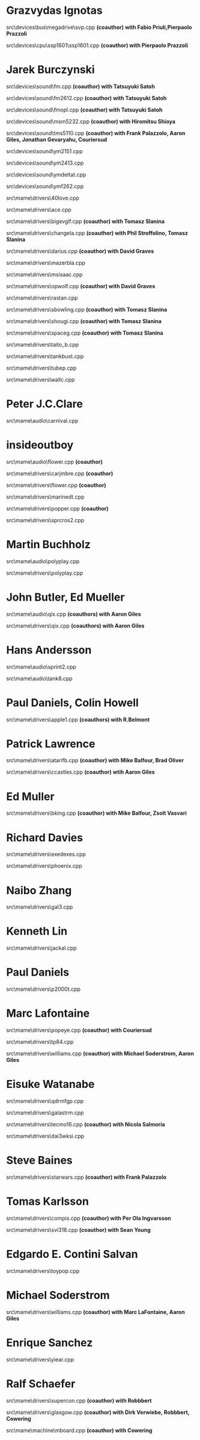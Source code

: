 Grazvydas Ignotas
=================
src\devices\bus\megadrive\svp.cpp **(coauthor) with Fabio Priuli,Pierpaolo Prazzoli**

src\devices\cpu\ssp1601\ssp1601.cpp **(coauthor) with Pierpaolo Prazzoli**


Jarek Burczynski
================
src\devices\sound\fm.cpp **(coauthor) with Tatsuyuki Satoh**

src\devices\sound\fm2612.cpp **(coauthor) with Tatsuyuki Satoh**

src\devices\sound\fmopl.cpp **(coauthor) with Tatsuyuki Satoh**

src\devices\sound\msm5232.cpp **(coauthor) with Hiromitsu Shioya**

src\devices\sound\tms5110.cpp **(coauthor) with Frank Palazzolo, Aaron Giles, Jonathan Gevaryahu, Couriersud**

src\devices\sound\ym2151.cpp 

src\devices\sound\ym2413.cpp 

src\devices\sound\ymdeltat.cpp 

src\devices\sound\ymf262.cpp 

src\mame\drivers\40love.cpp 

src\mame\drivers\ace.cpp 

src\mame\drivers\bigevglf.cpp **(coauthor) with Tomasz Slanina**

src\mame\drivers\changela.cpp **(coauthor) with Phil Stroffolino, Tomasz Slanina**

src\mame\drivers\darius.cpp **(coauthor) with David Graves**

src\mame\drivers\mazerbla.cpp 

src\mame\drivers\msisaac.cpp 

src\mame\drivers\opwolf.cpp **(coauthor) with David Graves**

src\mame\drivers\rastan.cpp 

src\mame\drivers\sbowling.cpp **(coauthor) with Tomasz Slanina**

src\mame\drivers\shougi.cpp **(coauthor) with Tomasz Slanina**

src\mame\drivers\spaceg.cpp **(coauthor) with Tomasz Slanina**

src\mame\drivers\taito_b.cpp 

src\mame\drivers\tankbust.cpp 

src\mame\drivers\tubep.cpp 

src\mame\drivers\wallc.cpp 


Peter J.C.Clare
===============
src\mame\audio\carnival.cpp 


insideoutboy
============
src\mame\audio\flower.cpp **(coauthor)**

src\mame\drivers\carjmbre.cpp **(coauthor)**

src\mame\drivers\flower.cpp **(coauthor)**

src\mame\drivers\marinedt.cpp 

src\mame\drivers\popper.cpp **(coauthor)**

src\mame\drivers\sprcros2.cpp 


Martin Buchholz
===============
src\mame\audio\polyplay.cpp

src\mame\drivers\polyplay.cpp 


John Butler, Ed Mueller
=======================
src\mame\audio\qix.cpp **(coauthors) with Aaron Giles**

src\mame\drivers\qix.cpp **(coauthors) with Aaron Giles**


Hans Andersson
==============
src\mame\audio\sprint2.cpp 

src\mame\audio\tank8.cpp 


Paul Daniels, Colin Howell
==========================
src\mame\drivers\apple1.cpp **(coauthors) with R.Belmont**


Patrick Lawrence
================
src\mame\drivers\atarifb.cpp **(coauthor) with Mike Balfour, Brad Oliver**

src\mame\drivers\ccastles.cpp **(coauthor) wtih Aaron Giles**


Ed Muller
=========
src\mame\drivers\bking.cpp **(coauthor) with Mike Balfour, Zsolt Vasvari**


Richard Davies
==============
src\mame\drivers\exedexes.cpp 

src\mame\drivers\phoenix.cpp 


Naibo Zhang
===========
src\mame\drivers\gal3.cpp 


Kenneth Lin
===========
src\mame\drivers\jackal.cpp 


Paul Daniels
============
src\mame\drivers\p2000t.cpp 


Marc Lafontaine
===============
src\mame\drivers\popeye.cpp **(coauthor) with Couriersud**

src\mame\drivers\tp84.cpp 

src\mame\drivers\williams.cpp **(coauthor) with Michael Soderstrom, Aaron Giles**


Eisuke Watanabe
===============
src\mame\drivers\qdrmfgp.cpp 

src\mame\drivers\galastrm.cpp 

src\mame\drivers\tecmo16.cpp **(coauthor) with Nicola Salmoria**

src\mame\drivers\dai3wksi.cpp 


Steve Baines
============
src\mame\drivers\starwars.cpp **(coauthor) with Frank Palazzolo**


Tomas Karlsson
==============
src\mame\drivers\compis.cpp **(coauthor) with Per Ola Ingvarsson**

src\mame\drivers\svi318.cpp **(coauthor) with Sean Young**


Edgardo E. Contini Salvan
=========================
src\mame\drivers\toypop.cpp 


Michael Soderstrom
==================
src\mame\drivers\williams.cpp **(coauthor) with Marc LaFontaine, Aaron Giles**


Enrique Sanchez
===============
src\mame\drivers\yiear.cpp 


Ralf Schaefer
=============
src\mame\drivers\supercon.cpp **(coauthor) with Robbbert**

src\mame\drivers\glasgow.cpp **(coauthor) with Dirk Verwiebe, Robbbert, Cowering**

src\mame\machine\mboard.cpp **(coauthor) with Cowering**

